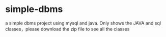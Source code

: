 # simple-dbms
a simple dbms project using mysql and java.
Only shows the JAVA and sql classes，please  download the zip file to see all the classes
